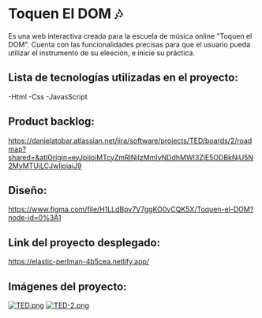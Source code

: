 # Toquen El DOM :notes:

Es una web interactiva creada para la escuela de música online "Toquen el DOM". Cuenta con las funcionalidades precisas para que el usuario pueda utilizar el instrumento de su eleeción, e inicie su práctica. 

## Lista de tecnologías utilizadas en el proyecto:
-Html 
-Css 
-JavasScript 

## Product backlog:

https://danielatobar.atlassian.net/jira/software/projects/TED/boards/2/roadmap?shared=&atlOrigin=eyJpIjoiMTcyZmRlNjIzMmIyNDdhMWI3ZjE5ODBkNjU5N2MyMTUiLCJwIjoiaiJ9

## Diseño: 

https://www.figma.com/file/H1LLdBpy7V7ggKO0vCQK5X/Toquen-el-DOM?node-id=0%3A1

##  Link del proyecto desplegado:
https://elastic-perlman-4b5cea.netlify.app/

## Imágenes del proyecto:

[![TED.png](https://i.postimg.cc/ZqCYf6Dm/TED.png)](https://postimg.cc/KKhyj32p)
[![TED-2.png](https://i.postimg.cc/8khpnpw7/TED-2.png)](https://postimg.cc/Lh8FJMcS)

